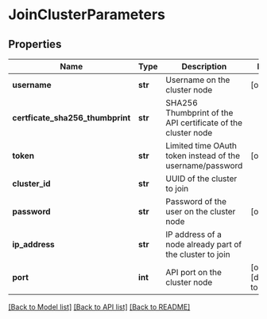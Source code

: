 # JoinClusterParameters

## Properties
Name | Type | Description | Notes
------------ | ------------- | ------------- | -------------
**username** | **str** | Username on the cluster node | [optional] 
**certficate_sha256_thumbprint** | **str** | SHA256 Thumbprint of the API certificate of the cluster node | 
**token** | **str** | Limited time OAuth token instead of the username/password | [optional] 
**cluster_id** | **str** | UUID of the cluster to join | 
**password** | **str** | Password of the user on the cluster node | [optional] 
**ip_address** | **str** | IP address of a node already part of the cluster to join | 
**port** | **int** | API port on the cluster node | [optional] [default to 443]

[[Back to Model list]](../README.md#documentation-for-models) [[Back to API list]](../README.md#documentation-for-api-endpoints) [[Back to README]](../README.md)

